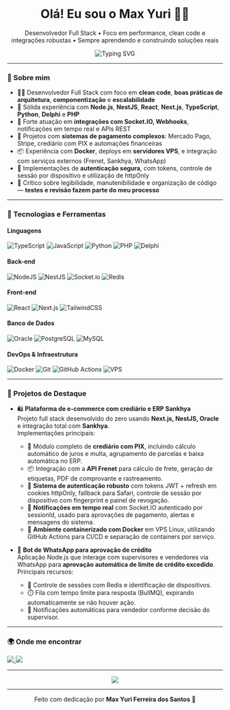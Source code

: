 <h1 align="center">Olá! Eu sou o Max Yuri 👨‍💻</h1>
<p align="center">
  Desenvolvedor Full Stack • Foco em performance, clean code e integrações robustas • Sempre aprendendo e construindo soluções reais
</p>

<p align="center">
  <img src="https://readme-typing-svg.demolab.com?font=Fira+Code&weight=500&size=22&pause=1000&color=00DC82&center=true&vCenter=true&multiline=true&width=700&height=70&lines=Node.js+%7C+React+%7C+TypeScript+%7C+Python;Delphi+%7C+PHP+%7C+Socket.IO+%7C+Oracle" alt="Typing SVG" />
</p>

---

### 🚀 Sobre mim

- 👨‍💻 Desenvolvedor Full Stack com foco em **clean code**, **boas práticas de arquitetura**, **componentização** e **escalabilidade**
- 🧩 Sólida experiência com **Node.js**, **NestJS**, **React**, **Next.js**, **TypeScript**, **Python**, **Delphi** e **PHP**
- 💬 Forte atuação em **integrações com Socket.IO, Webhooks**, notificações em tempo real e APIs REST
- 💸 Projetos com **sistemas de pagamento complexos**: Mercado Pago, Stripe, crediário com PIX e automações financeiras
- 📦 Experiência com **Docker**, deploys em **servidores VPS**, e integração com serviços externos (Frenet, Sankhya, WhatsApp)
- 🔐 Implementações de **autenticação segura**, com tokens, controle de sessão por dispositivo e utilização de httpOnly
- 🧠 Crítico sobre legibilidade, manutenibilidade e organização de código — **testes e revisão fazem parte do meu processo**

---

### 💼 Tecnologias e Ferramentas

#### Linguagens
![TypeScript](https://img.shields.io/badge/TypeScript-3178C6?style=for-the-badge&logo=typescript&logoColor=white)
![JavaScript](https://img.shields.io/badge/JavaScript-F7DF1E?style=for-the-badge&logo=javascript&logoColor=black)
![Python](https://img.shields.io/badge/Python-3670A0?style=for-the-badge&logo=python&logoColor=white)
![PHP](https://img.shields.io/badge/PHP-777BB4?style=for-the-badge&logo=php&logoColor=white)
![Delphi](https://img.shields.io/badge/Delphi-EA1D2C?style=for-the-badge&logoColor=white)

#### Back-end
![NodeJS](https://img.shields.io/badge/Node.js-339933?style=for-the-badge&logo=node.js&logoColor=white)
![NestJS](https://img.shields.io/badge/NestJS-E0234E?style=for-the-badge&logo=nestjs&logoColor=white)
![Socket.io](https://img.shields.io/badge/Socket.IO-010101?style=for-the-badge&logo=socket.io&logoColor=white)
![Redis](https://img.shields.io/badge/Redis-DC382D?style=for-the-badge&logo=redis&logoColor=white)

#### Front-end
![React](https://img.shields.io/badge/React-20232a?style=for-the-badge&logo=react&logoColor=61DAFB)
![Next.js](https://img.shields.io/badge/Next.js-000000?style=for-the-badge&logo=next.js&logoColor=white)
![TailwindCSS](https://img.shields.io/badge/TailwindCSS-06B6D4?style=for-the-badge&logo=tailwindcss&logoColor=white)

#### Banco de Dados
![Oracle](https://img.shields.io/badge/Oracle-F80000?style=for-the-badge&logo=oracle&logoColor=white)
![PostgreSQL](https://img.shields.io/badge/PostgreSQL-336791?style=for-the-badge&logo=postgresql&logoColor=white)
![MySQL](https://img.shields.io/badge/MySQL-005C84?style=for-the-badge&logo=mysql&logoColor=white)

#### DevOps & Infraestrutura
![Docker](https://img.shields.io/badge/Docker-2496ED?style=for-the-badge&logo=docker&logoColor=white)
![Git](https://img.shields.io/badge/Git-F05032?style=for-the-badge&logo=git&logoColor=white)
![GitHub Actions](https://img.shields.io/badge/GitHub%20Actions-2088FF?style=for-the-badge&logo=github-actions&logoColor=white)
![VPS](https://img.shields.io/badge/VPS-Linux%20Servers-000?style=for-the-badge&logo=linux&logoColor=white)

---

### 🧠 Projetos de Destaque

- 🛍️ **Plataforma de e-commerce com crediário e ERP Sankhya**  
  Projeto full stack desenvolvido do zero usando **Next.js, NestJS, Oracle** e integração total com **Sankhya**.  
  Implementações principais:
  - 💸 Módulo completo de **crediário com PIX**, incluindo cálculo automático de juros e multa, agrupamento de parcelas e baixa automática no ERP.
  - 📦 Integração com a **API Frenet** para cálculo de frete, geração de etiquetas, PDF de comprovante e rastreamento.
  - 🔐 **Sistema de autenticação robusto** com tokens JWT + refresh em cookies httpOnly, fallback para Safari, controle de sessão por dispositivo com fingerprint e painel de revogação.
  - 🔄 **Notificações em tempo real** com Socket.IO autenticado por sessionId, usado para aprovações de pagamento, alertas e mensagens do sistema.
  - 🐳 **Ambiente containerizado com Docker** em VPS Linux, utilizando GitHub Actions para CI/CD e separação de containers por serviço.

- 💬 **Bot de WhatsApp para aprovação de crédito**  
  Aplicação Node.js que interage com supervisores e vendedores via WhatsApp para **aprovação automática de limite de crédito excedido**.  
  Principais recursos:
  - 🤖 Controle de sessões com Redis e identificação de dispositivos.
  - ⏱️ Fila com tempo limite para resposta (BullMQ), expirando automaticamente se não houver ação.
  - 🔁 Notificações automáticas para vendedor conforme decisão do supervisor.


---

### 🌍 Onde me encontrar

<p align="left">
  <a href="https://www.linkedin.com/in/max-yuri-2b597822a" target="_blank">
    <img src="https://img.shields.io/badge/-LinkedIn-0077B5?style=flat-square&logo=Linkedin&logoColor=white" />
  </a>
  <a href="mailto:maxyurisantos42@gmail.com">
    <img src="https://img.shields.io/badge/-Email-D14836?style=flat-square&logo=Gmail&logoColor=white" />
  </a>
</p>

---

<p align="center">
  <img src="https://github-readme-stats.vercel.app/api?username=maxyuri99&show_icons=true&theme=radical&hide=stars" />
</p>

---

<p align="center">
  Feito com dedicação por <strong>Max Yuri Ferreira dos Santos</strong> 🤘
</p>
